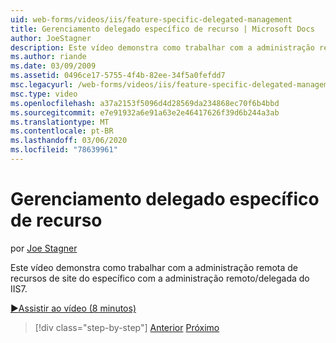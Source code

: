 ```yaml
---
uid: web-forms/videos/iis/feature-specific-delegated-management
title: Gerenciamento delegado específico de recurso | Microsoft Docs
author: JoeStagner
description: Este vídeo demonstra como trabalhar com a administração remota de recursos de site do específico com a administração remoto/delegada do IIS7.
ms.author: riande
ms.date: 03/09/2009
ms.assetid: 0496ce17-5755-4f4b-82ee-34f5a0fefdd7
msc.legacyurl: /web-forms/videos/iis/feature-specific-delegated-management
msc.type: video
ms.openlocfilehash: a37a2153f5096d4d28569da234868ec70f6b4bbd
ms.sourcegitcommit: e7e91932a6e91a63e2e46417626f39d6b244a3ab
ms.translationtype: MT
ms.contentlocale: pt-BR
ms.lasthandoff: 03/06/2020
ms.locfileid: "78639961"
---
```

# <a name="feature-specific-delegated-management"></a>Gerenciamento delegado específico de recurso

por [Joe Stagner](https://github.com/JoeStagner)

Este vídeo demonstra como trabalhar com a administração remota de recursos de site do específico com a administração remoto/delegada do IIS7.

[&#9654;Assistir ao vídeo (8 minutos)](https://channel9.msdn.com/Blogs/ASP-NET-Site-Videos/feature-specific-delegated-management)

> [!div class="step-by-step"]
> [Anterior](working-with-iis7-deligated-admin.md)
> [Próximo](troubleshooting-production-aspnet-apps.md)
